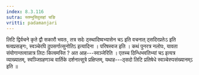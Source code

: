 ```yaml
---
index: 8.3.116
sutra: स्तम्भुसिवुसहां चङि
vritti: padamanjari
---
```


 लिटि द्विर्वचने कृते द्वौ सकारौ भवतः, तत्र सदेः ठ्स्थादिष्वभ्यासेन चऽ इति वचनात् ठ्सदिरप्रतेःऽ इति षत्वप्रसङ्गः, स्वञ्चेरपि ठुपसर्गात्सुनोतिऽ इत्यादिना । परिषस्वज इति । कथं पुनरत्र नलोपः, यावता संयोगान्तत्वान्नात्र लिटः कित्वमस्ति ? अत आह---स्वञ्जेरिति । एतच्च ठिन्धिभवतिभ्यां चऽ इत्यत्र व्याख्यातम्, स्वञ्जिग्रहणञ्च वार्तिके दर्शनात्सूत्रे प्रक्षिप्तम्, यथाह---ठ्सदो लिटि प्रतिषेधे स्वञ्चेरुपसंख्यानम्ऽ इति ॥